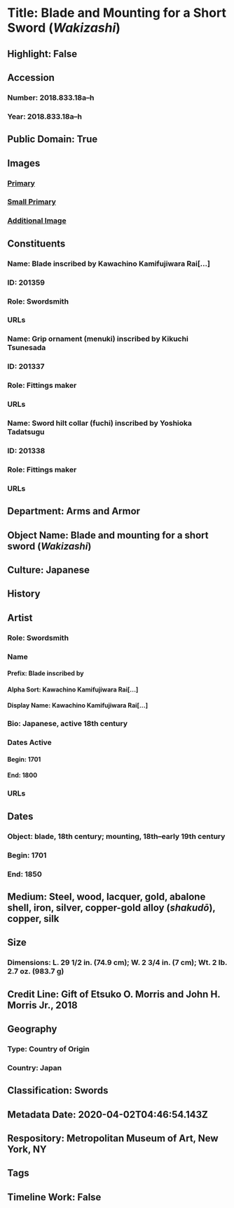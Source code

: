# Title: Blade and Mounting for a Short Sword (<i>Wakizashi</i>)
## Highlight: False
## Accession
### Number: 2018.833.18a–h
### Year: 2018.833.18a–h
## Public Domain: True
## Images
### [Primary](https://images.metmuseum.org/CRDImages/aa/original/LC-L_2004_41_32-008.jpg)
### [Small Primary](https://images.metmuseum.org/CRDImages/aa/web-large/LC-L_2004_41_32-008.jpg)
### [Additional Image](https://images.metmuseum.org/CRDImages/aa/original/LC-L_2004_41_32-004.jpg)
## Constituents
### Name: Blade inscribed by Kawachino Kamifujiwara Rai[...]
### ID: 201359
### Role: Swordsmith
### URLs
### Name: Grip ornament (menuki) inscribed by Kikuchi Tsunesada
### ID: 201337
### Role: Fittings maker
### URLs
### Name: Sword hilt collar (fuchi) inscribed by Yoshioka Tadatsugu
### ID: 201338
### Role: Fittings maker
### URLs
## Department: Arms and Armor
## Object Name: Blade and mounting for a short sword (<i>Wakizashi</i>)
## Culture: Japanese
## History
## Artist
### Role: Swordsmith
### Name
#### Prefix: Blade inscribed by
#### Alpha Sort: Kawachino Kamifujiwara Rai[...]
#### Display Name: Kawachino Kamifujiwara Rai[...]
### Bio: Japanese, active 18th century
### Dates Active
#### Begin: 1701
#### End: 1800
### URLs
## Dates
### Object: blade, 18th century; mounting, 18th–early 19th century
### Begin: 1701
### End: 1850
## Medium: Steel, wood, lacquer, gold, abalone shell, iron, silver, copper-gold alloy (<i>shakudō</i>), copper, silk
## Size
### Dimensions: L. 29 1/2 in. (74.9 cm); W. 2 3/4 in. (7 cm); Wt. 2 lb. 2.7 oz. (983.7 g)
## Credit Line: Gift of Etsuko O. Morris and John H. Morris Jr., 2018
## Geography
### Type: Country of Origin
### Country: Japan
## Classification: Swords
## Metadata Date: 2020-04-02T04:46:54.143Z
## Respository: Metropolitan Museum of Art, New York, NY
## Tags
## Timeline Work: False